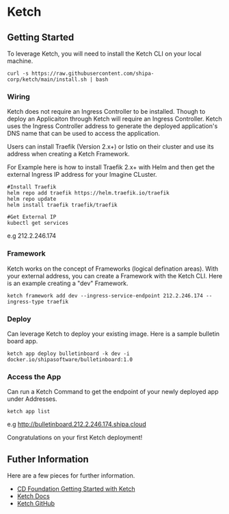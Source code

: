 # Ketch
## Getting Started
To leverage Ketch, you will need to install the Ketch CLI on your local machine.

```
curl -s https://raw.githubusercontent.com/shipa-corp/ketch/main/install.sh | bash
```

### Wiring
Ketch does not require an Ingress Controller to be installed. Though to deploy an Applicaiton
through Ketch will require an Ingress Controller. Ketch uses the Ingress Controller address
to generate the deployed application's DNS name that can be used to access the application.

Users can install Traefik (Version 2.x+) or Istio on their cluster and use its address when
creating a Ketch Framework. 

For Example here is how to install Traefik 2.x+ with Helm and then get the external Ingress IP address for 
your Imagine CLuster. 

```
#Install Traefik
helm repo add traefik https://helm.traefik.io/traefik
helm repo update
helm install traefik traefik/traefik

#Get External IP
kubectl get services
```

e.g 212.2.246.174

### Framework
Ketch works on the concept of Frameworks (logical defination areas).
With your  external address, you can create a Framework with the Ketch CLI.
Here is an example creating a "dev" Framework.

```
ketch framework add dev --ingress-service-endpoint 212.2.246.174 --ingress-type traefik
```

### Deploy
Can leverage Ketch to deploy your existing image. Here is a sample bulletin board app. 

```
ketch app deploy bulletinboard -k dev -i docker.io/shipasoftware/bulletinboard:1.0
```

### Access the App
Can run a Ketch Command to get the endpoint of your newly deployed app under Addresses.

```
ketch app list
```

e.g  http://bulletinboard.212.2.246.174.shipa.cloud

Congratulations on your first Ketch deployment!

## Futher Information
Here are a few pieces for further information.

- [CD Foundation Getting Started with Ketch](https://cd.foundation/blog/2021/10/20/getting-started-with-ketch-and-kubernetes-for-a-better-developer-experience/)
- [Ketch Docs](https://learn.theketch.io/docs/overview)
- [Ketch GitHub](https://github.com/theketchio/ketch)
